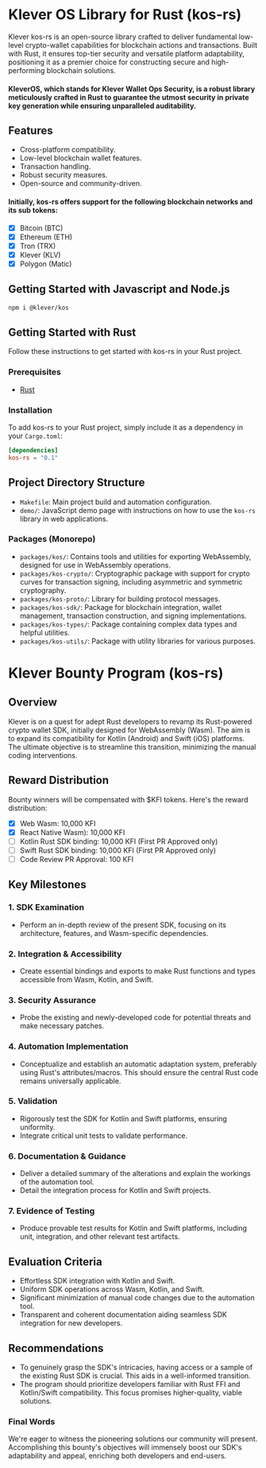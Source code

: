 # Klever OS Library for Rust (kos-rs)

Klever kos-rs is an open-source library crafted to deliver fundamental low-level crypto-wallet capabilities for blockchain actions and transactions. Built with Rust, it ensures top-tier security and versatile platform adaptability, positioning it as a premier choice for constructing secure and high-performing blockchain solutions.

#### KleverOS, which stands for Klever Wallet Ops Security, is a robust library meticulously crafted in Rust to guarantee the utmost security in private key generation while ensuring unparalleled auditability.

## Features

- Cross-platform compatibility.
- Low-level blockchain wallet features.
- Transaction handling.
- Robust security measures.
- Open-source and community-driven.

#### Initially, kos-rs offers support for the following blockchain networks and its sub tokens:

- [x] Bitcoin (BTC)
- [x] Ethereum (ETH)
- [x] Tron (TRX)
- [x] Klever (KLV)
- [x] Polygon (Matic)

## Getting Started with Javascript and Node.js

```sh
npm i @klever/kos
```

## Getting Started with Rust

Follow these instructions to get started with kos-rs in your Rust project.

### Prerequisites

- [Rust](https://www.rust-lang.org/tools/install)

### Installation

To add kos-rs to your Rust project, simply include it as a dependency in your `Cargo.toml`:

```toml
[dependencies]
kos-rs = "0.1"
```


## Project Directory Structure

- `Makefile`: Main project build and automation configuration.
- `demo/`: JavaScript demo page with instructions on how to use the `kos-rs` library in web applications.

### Packages (Monorepo)

- `packages/kos/`: Contains tools and utilities for exporting WebAssembly, designed for use in WebAssembly operations.
- `packages/kos-crypto/`: Cryptographic package with support for crypto curves for transaction signing, including asymmetric and symmetric cryptography.
- `packages/kos-proto/`: Library for building protocol messages.
- `packages/kos-sdk/`: Package for blockchain integration, wallet management, transaction construction, and signing implementations.
- `packages/kos-types/`: Package containing complex data types and helpful utilities.
- `packages/kos-utils/`: Package with utility libraries for various purposes.

# Klever Bounty Program (kos-rs)

## Overview

Klever is on a quest for adept Rust developers to revamp its Rust-powered crypto wallet SDK, initially designed for WebAssembly (Wasm). The aim is to expand its compatibility for Kotlin (Android) and Swift (iOS) platforms. The ultimate objective is to streamline this transition, minimizing the manual coding interventions.

## Reward Distribution

Bounty winners will be compensated with $KFI tokens. Here's the reward distribution:

- [x] Web Wasm: 10,000 KFI 
- [x] React Native Wasm): 10,000 KFI
- [ ] Kotlin Rust SDK binding: 10,000 KFI (First PR Approved only)
- [ ] Swift Rust SDK binding: 10,000 KFI (First PR Approved only)
- [ ] Code Review PR Approval: 100 KFI

## Key Milestones

### 1. SDK Examination

- Perform an in-depth review of the present SDK, focusing on its architecture, features, and Wasm-specific dependencies.

### 2. Integration & Accessibility

- Create essential bindings and exports to make Rust functions and types accessible from Wasm, Kotlin, and Swift.

### 3. Security Assurance

- Probe the existing and newly-developed code for potential threats and make necessary patches.

### 4. Automation Implementation

- Conceptualize and establish an automatic adaptation system, preferably using Rust's attributes/macros. This should ensure the central Rust code remains universally applicable.

### 5. Validation

- Rigorously test the SDK for Kotlin and Swift platforms, ensuring uniformity.
- Integrate critical unit tests to validate performance.

### 6. Documentation & Guidance

- Deliver a detailed summary of the alterations and explain the workings of the automation tool.
- Detail the integration process for Kotlin and Swift projects.

### 7. Evidence of Testing

- Produce provable test results for Kotlin and Swift platforms, including unit, integration, and other relevant test artifacts.

## Evaluation Criteria

- Effortless SDK integration with Kotlin and Swift.
- Uniform SDK operations across Wasm, Kotlin, and Swift.
- Significant minimization of manual code changes due to the automation tool.
- Transparent and coherent documentation aiding seamless SDK integration for new developers.

## Recommendations

- To genuinely grasp the SDK's intricacies, having access or a sample of the existing Rust SDK is crucial. This aids in a well-informed transition.
- The program should prioritize developers familiar with Rust FFI and Kotlin/Swift compatibility. This focus promises higher-quality, viable solutions.

### Final Words

We're eager to witness the pioneering solutions our community will present. Accomplishing this bounty's objectives will immensely boost our SDK's adaptability and appeal, enriching both developers and end-users.


